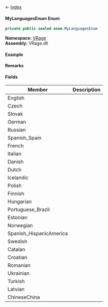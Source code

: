 ← [Index](Api-Index)

#### MyLanguagesEnum Enum

```csharp
private public sealed enum.MyLanguagesEnum
```

**Namespace:** [VRage](VRage)  
**Assembly:** VRage.dll

#### Example

#### Remarks

#### Fields

|Member|Description|
|---|---|
|English||
|Czech||
|Slovak||
|German||
|Russian||
|Spanish_Spain||
|French||
|Italian||
|Danish||
|Dutch||
|Icelandic||
|Polish||
|Finnish||
|Hungarian||
|Portuguese_Brazil||
|Estonian||
|Norwegian||
|Spanish_HispanicAmerica||
|Swedish||
|Catalan||
|Croatian||
|Romanian||
|Ukrainian||
|Turkish||
|Latvian||
|ChineseChina||

